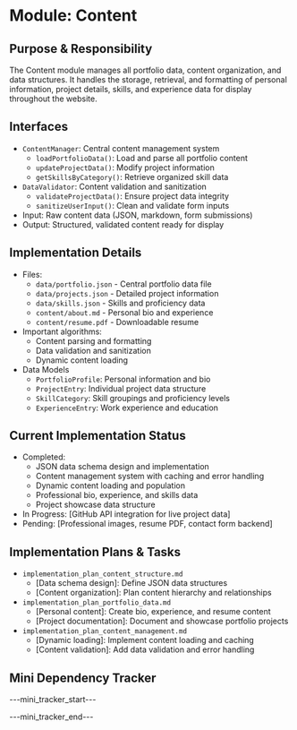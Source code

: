 # Module: Content

## Purpose & Responsibility
The Content module manages all portfolio data, content organization, and data structures. It handles the storage, retrieval, and formatting of personal information, project details, skills, and experience data for display throughout the website.

## Interfaces
* `ContentManager`: Central content management system
  * `loadPortfolioData()`: Load and parse all portfolio content
  * `updateProjectData()`: Modify project information
  * `getSkillsByCategory()`: Retrieve organized skill data
* `DataValidator`: Content validation and sanitization
  * `validateProjectData()`: Ensure project data integrity
  * `sanitizeUserInput()`: Clean and validate form inputs
* Input: Raw content data (JSON, markdown, form submissions)
* Output: Structured, validated content ready for display

## Implementation Details
* Files:
  * `data/portfolio.json` - Central portfolio data file
  * `data/projects.json` - Detailed project information
  * `data/skills.json` - Skills and proficiency data
  * `content/about.md` - Personal bio and experience
  * `content/resume.pdf` - Downloadable resume
* Important algorithms:
  * Content parsing and formatting
  * Data validation and sanitization
  * Dynamic content loading
* Data Models
  * `PortfolioProfile`: Personal information and bio
  * `ProjectEntry`: Individual project data structure
  * `SkillCategory`: Skill groupings and proficiency levels
  * `ExperienceEntry`: Work experience and education

## Current Implementation Status
* Completed: 
  - JSON data schema design and implementation
  - Content management system with caching and error handling
  - Dynamic content loading and population
  - Professional bio, experience, and skills data
  - Project showcase data structure
* In Progress: [GitHub API integration for live project data]
* Pending: [Professional images, resume PDF, contact form backend]

## Implementation Plans & Tasks
* `implementation_plan_content_structure.md`
  * [Data schema design]: Define JSON data structures
  * [Content organization]: Plan content hierarchy and relationships
* `implementation_plan_portfolio_data.md`
  * [Personal content]: Create bio, experience, and resume content
  * [Project documentation]: Document and showcase portfolio projects
* `implementation_plan_content_management.md`
  * [Dynamic loading]: Implement content loading and caching
  * [Content validation]: Add data validation and error handling

## Mini Dependency Tracker
---mini_tracker_start---


---mini_tracker_end---